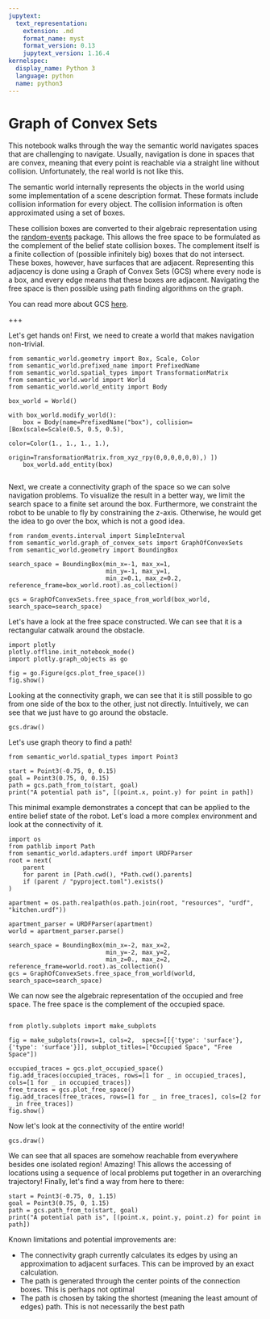 ```yaml
---
jupytext:
  text_representation:
    extension: .md
    format_name: myst
    format_version: 0.13
    jupytext_version: 1.16.4
kernelspec:
  display_name: Python 3
  language: python
  name: python3
---
```


# Graph of Convex Sets

This notebook walks through the way the semantic world navigates spaces that are challenging to navigate.
Usually, navigation is done in spaces that are convex, meaning that every point is reachable via a straight line without collision.
Unfortunately, the real world is not like this.

The semantic world internally represents the objects in the world using some implementation of a scene description format. 
These formats include collision information for every object. The collision information is often approximated using a set of boxes.

These collision boxes are converted to their algebraic representation using the [random-events](https://github.com/tomsch420/random-events) package.
This allows the free space to be formulated as the complement of the belief state collision boxes.
The complement itself is a finite collection of (possible infinitely big) boxes that do not intersect.
These boxes, however, have surfaces that are adjacent.
Representing this adjacency is done using a Graph of Convex Sets (GCS) where every node is a box, 
and every edge means that these boxes are adjacent.
Navigating the free space is then possible using path finding algorithms on the graph.

You can read more about GCS [here](https://arxiv.org/abs/2101.11565).

+++

Let's get hands on! First, we need to create a world that makes navigation non-trivial.

```{code-cell} ipython2
from semantic_world.geometry import Box, Scale, Color
from semantic_world.prefixed_name import PrefixedName
from semantic_world.spatial_types import TransformationMatrix
from semantic_world.world import World
from semantic_world.world_entity import Body

box_world = World()

with box_world.modify_world():
    box = Body(name=PrefixedName("box"), collision=[Box(scale=Scale(0.5, 0.5, 0.5),
                                                        color=Color(1., 1., 1., 1.),
                                                        origin=TransformationMatrix.from_xyz_rpy(0,0,0,0,0,0),) ])
    box_world.add_entity(box)
    
```

Next, we create a connectivity graph of the space so we can solve navigation problems.
To visualize the result in a better way, we limit the search space to a finite set around the box. Furthermore, we constraint the robot to 
be unable to fly by constraining the z-axis. Otherwise, he would get the idea to go over the box, which is not a good idea.

```{code-cell} ipython2
from random_events.interval import SimpleInterval
from semantic_world.graph_of_convex_sets import GraphOfConvexSets
from semantic_world.geometry import BoundingBox

search_space = BoundingBox(min_x=-1, max_x=1,
                           min_y=-1, max_y=1,
                           min_z=0.1, max_z=0.2, reference_frame=box_world.root).as_collection()
                           
gcs = GraphOfConvexSets.free_space_from_world(box_world, search_space=search_space)
```

Let's have a look at the free space constructed. We can see that it is a rectangular catwalk around the obstacle.

```{code-cell} ipython2
import plotly
plotly.offline.init_notebook_mode()
import plotly.graph_objects as go

fig = go.Figure(gcs.plot_free_space())
fig.show()
```

Looking at the connectivity graph, we can see that it is still possible to go from one side of the box to the other, 
just not directly. Intuitively, we can see that we just have to go around the obstacle.

```{code-cell} ipython2
gcs.draw()
```

Let's use graph theory to find a path!

```{code-cell} ipython2
from semantic_world.spatial_types import Point3

start = Point3(-0.75, 0, 0.15)
goal = Point3(0.75, 0, 0.15)
path = gcs.path_from_to(start, goal)
print("A potential path is", [(point.x, point.y) for point in path])
```

This minimal example demonstrates a concept that can be applied to the entire belief state of the robot. Let's load a more complex environment and look at the connectivity of it.

```{code-cell} ipython2
import os
from pathlib import Path
from semantic_world.adapters.urdf import URDFParser
root = next(
    parent
    for parent in [Path.cwd(), *Path.cwd().parents]
    if (parent / "pyproject.toml").exists()
)

apartment = os.path.realpath(os.path.join(root, "resources", "urdf", "kitchen.urdf"))

apartment_parser = URDFParser(apartment)
world = apartment_parser.parse()

search_space = BoundingBox(min_x=-2, max_x=2,
                           min_y=-2, max_y=2,
                           min_z=0., max_z=2, reference_frame=world.root).as_collection()
gcs = GraphOfConvexSets.free_space_from_world(world, search_space=search_space)
```

We can now see the algebraic representation of the occupied and free space. The free space is the complement of the occupied space.

```{code-cell} ipython2

from plotly.subplots import make_subplots

fig = make_subplots(rows=1, cols=2,  specs=[[{'type': 'surface'}, {'type': 'surface'}]], subplot_titles=["Occupied Space", "Free Space"])

occupied_traces = gcs.plot_occupied_space()
fig.add_traces(occupied_traces, rows=[1 for _ in occupied_traces], cols=[1 for _ in occupied_traces])
free_traces = gcs.plot_free_space()
fig.add_traces(free_traces, rows=[1 for _ in free_traces], cols=[2 for _ in free_traces])
fig.show()
```

Now let's look at the connectivity of the entire world!

```{code-cell} ipython2
gcs.draw()
```

We can see that all spaces are somehow reachable from everywhere besides one isolated region! Amazing!
This allows the accessing of locations using a sequence of local problems put together in an overarching trajectory!
Finally, let's find a way from here to there:

```{code-cell} ipython2
start = Point3(-0.75, 0, 1.15)
goal = Point3(0.75, 0, 1.15)
path = gcs.path_from_to(start, goal)
print("A potential path is", [(point.x, point.y, point.z) for point in path])
```

Known limitations and potential improvements are:
- The connectivity graph currently calculates its edges by using an approximation to adjacent surfaces. This can be improved by an exact calculation. 
- The path is generated through the center points of the connection boxes. This is perhaps not optimal
- The path is chosen by taking the shortest (meaning the least amount of edges) path. This is not necessarily the best path